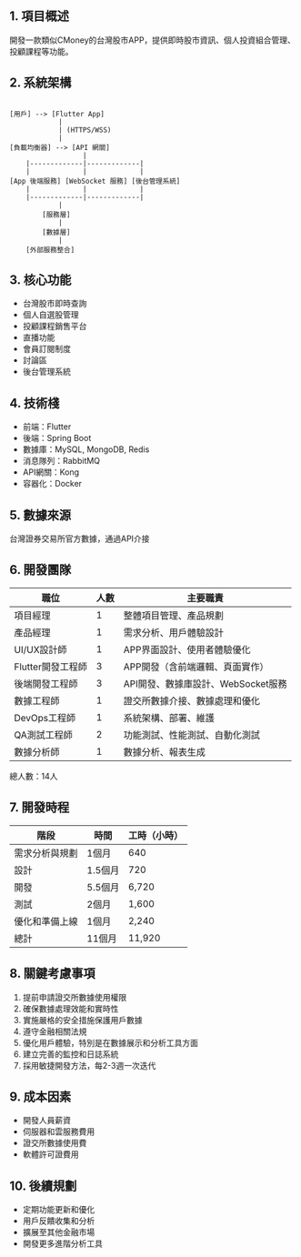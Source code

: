 
## 1. 項目概述

開發一款類似CMoney的台灣股市APP，提供即時股市資訊、個人投資組合管理、投顧課程等功能。

## 2. 系統架構

```

[用戶] --> [Flutter App]
            |
            | (HTTPS/WSS)
            |
[負載均衡器] --> [API 網關]
                  |
    |-------------|-------------|
    |             |             |
[App 後端服務] [WebSocket 服務] [後台管理系統]
    |             |             |
    |-------------|-------------|
            |
        [服務層]
            |
        [數據層]
            |
    [外部服務整合]
```

## 3. 核心功能

- 台灣股市即時查詢
- 個人自選股管理
- 投顧課程銷售平台
- 直播功能
- 會員訂閱制度
- 討論區
- 後台管理系統

## 4. 技術棧

- 前端：Flutter
- 後端：Spring Boot
- 數據庫：MySQL, MongoDB, Redis
- 消息隊列：RabbitMQ
- API網關：Kong
- 容器化：Docker

## 5. 數據來源

台灣證券交易所官方數據，通過API介接

## 6. 開發團隊

| 職位           | 人數  | 主要職責                    |
| ------------ | --- | ----------------------- |
| 項目經理         | 1   | 整體項目管理、產品規劃             |
| 產品經理         | 1   | 需求分析、用戶體驗設計             |
| UI/UX設計師     | 1   | APP界面設計、使用者體驗優化         |
| Flutter開發工程師 | 3   | APP開發（含前端邏輯、頁面實作）       |
| 後端開發工程師      | 3   | API開發、數據庫設計、WebSocket服務 |
| 數據工程師        | 1   | 證交所數據介接、數據處理和優化         |
| DevOps工程師    | 1   | 系統架構、部署、維護              |
| QA測試工程師      | 2   | 功能測試、性能測試、自動化測試         |
| 數據分析師        | 1   | 數據分析、報表生成               |

總人數：14人

## 7. 開發時程

| 階段      | 時間    | 工時（小時） |
| ------- | ----- | ------ |
| 需求分析與規劃 | 1個月   | 640    |
| 設計      | 1.5個月 | 720    |
| 開發      | 5.5個月 | 6,720  |
| 測試      | 2個月   | 1,600  |
| 優化和準備上線 | 1個月   | 2,240  |
| 總計      | 11個月  | 11,920 |

## 8. 關鍵考慮事項

1. 提前申請證交所數據使用權限
2. 確保數據處理效能和實時性
3. 實施嚴格的安全措施保護用戶數據
4. 遵守金融相關法規
5. 優化用戶體驗，特別是在數據展示和分析工具方面
6. 建立完善的監控和日誌系統
7. 採用敏捷開發方法，每2-3週一次迭代

## 9. 成本因素

- 開發人員薪資
- 伺服器和雲服務費用
- 證交所數據使用費
- 軟體許可證費用

## 10. 後續規劃

- 定期功能更新和優化
- 用戶反饋收集和分析
- 擴展至其他金融市場
- 開發更多進階分析工具
```
